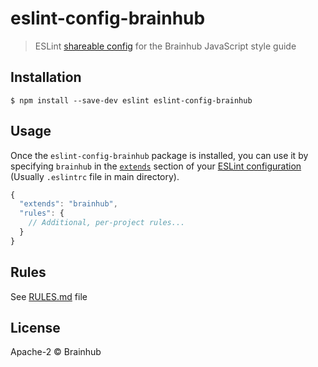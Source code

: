 # eslint-config-brainhub

> ESLint [shareable config](http://eslint.org/docs/developer-guide/shareable-configs.html) for the Brainhub JavaScript style guide


## Installation

```
$ npm install --save-dev eslint eslint-config-brainhub
```


## Usage

Once the `eslint-config-brainhub` package is installed, you can use it by specifying `brainhub` in the [`extends`](http://eslint.org/docs/user-guide/configuring#extending-configuration-files) section of your [ESLint configuration](http://eslint.org/docs/user-guide/configuring) (Usually `.eslintrc` file in main directory).

```js
{
  "extends": "brainhub",
  "rules": {
    // Additional, per-project rules...
  }
}
```

## Rules

See [RULES.md](RULES.md) file

## License

Apache-2 © Brainhub
